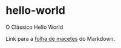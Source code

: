 # hello-world
O Clássico Hello World

Link para a [folha de macetes](https://github.com/adam-p/markdown-here/wiki/Markdown-Cheatsheet) do Markdown.
